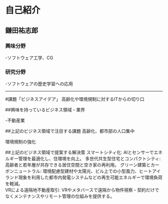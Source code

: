# 自己紹介

## 鎌田祐志郎

### 興味分野

-ソフトウェア工学、CG

### 研究分野

-ソフトウェアの歴史学習への応用

***

#課題「ビジネスアイデア」
高齢化や環境規制に対するITからの切り口

##興味を持っているビジネス領域・業界

-不動産業

##上記のビジネス領域で注目する課題
高齢化、都市部の人口集中

環境規制の強化

##上記のビジネス領域で提案する解決策
スマートシティ化: AIとセンサーでエネルギー管理を最適化し、住環境を向上。
多世代共生型住宅とコンパクトシティ: 高齢者と若年層が共存できる居住空間と空き家の再利用。
グリーン建築とカーボンニュートラル: 環境配慮型建材や太陽光、ビル上での小型風力、ヒートアイランド現象を利用した都市内発電システムなどの再生可能エネルギーで環境負荷を軽減。			   
VRによる遠隔地不動産取引: VRやメタバースで遠隔から物件視察・契約だけでなくメンテナンスやリモート管理の仕組みを提供する。








